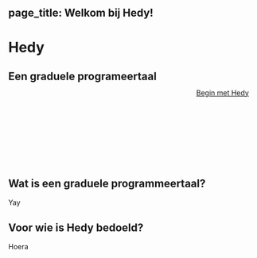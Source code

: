 page_title: Welkom bij Hedy!
---
<div class="-mx-16 -my-12 px-16 py-8 mb-8 bg-cover" style="background-image: url(/images/31703502557_3009eda31d_c.jpg); height: 250px; position: relative;">

<h1 class="font-bold text-white text-6xl text-shadow-md tracking-wide">Hedy</h1>
<h2 class="font-sans font-light text-white text-shadow-md tracking-wide my-1">Een graduele programeertaal</h2>

<div style="position: absolute; left: 75%; top: 40%;">
<a class="green-btn text-white px-8 py-4" href="/hedy">Begin met Hedy</a>
</div>

</div>

## Wat is een graduele programmeertaal?

Yay

## Voor wie is Hedy bedoeld?

Hoera
